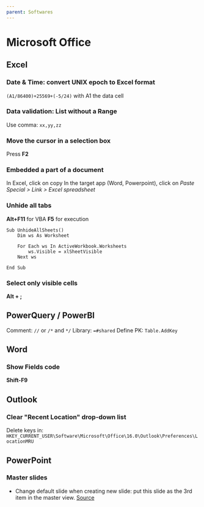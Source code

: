```yaml
---
parent: Softwares
---
```


# Microsoft Office

## Excel

### Date & Time: convert UNIX epoch to Excel format

`(A1/86400)+25569+(-5/24)` with A1 the data cell

### Data validation: List without a Range

Use comma: `xx,yy,zz`

### Move the cursor in a selection box

Press **F2**

### Embedded a part of a document

In Excel, click on copy
In the target app (Word, Powerpoint), click on *Paste Special > Link > Excel spreadsheet*

### Unhide all tabs

**Alt+F11** for VBA
**F5** for execution

```vba
Sub UnhideAllSheets()
    Dim ws As Worksheet
 
    For Each ws In ActiveWorkbook.Worksheets
        ws.Visible = xlSheetVisible
    Next ws
 
End Sub
```

### Select only visible cells

**Alt + ;**

## PowerQuery / PowerBI

Comment: `//` or `/*` and `*/`
Library: `=#shared`
Define PK: `Table.AddKey`

## Word

### Show Fields code

**Shift-F9**

## Outlook

### Clear "Recent Location" drop-down list

Delete keys in: `HKEY_CURRENT_USER\Software\Microsoft\Office\16.0\Outlook\Preferences\LocationMRU`

## PowerPoint

### Master slides

* Change default slide when creating new slide: put this slide as the 3rd item in the master view. [Source](https://superuser.com/questions/548038/change-default-slide-layout-in-powerpoint#637148)
